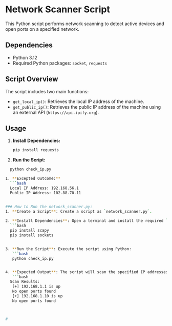 # Network Scanner Script

This Python script performs network scanning to detect active devices and open ports on a specified network.

## Dependencies

- Python 3.12
- Required Python packages: `socket`, `requests`

## Script Overview

The script includes two main functions:
- `get_local_ip()`: Retrieves the local IP address of the machine.
- `get_public_ip()`: Retrieves the public IP address of the machine using an external API (`https://api.ipify.org`).

## Usage

1. **Install Dependencies:**
   ```bash
   pip install requests

2. **Run the Script:**
 ```bash
   python check_ip.py

1. **Excepted Outcome:**
   ```bash
   Local IP Address: 192.168.56.1
   Public IP Address: 102.88.70.11


### How to Run the network_scanner.py:
1. **Create a Script**: Create a script as `network_scanner.py`.
   
2. **Install Dependencies**: Open a terminal and install the required `requests` library using:
   ```bash
   pip install scapy
   pip install sockets


3. **Run the Script**: Execute the script using Python:
    ```bash
    python check_ip.py


4. **Expected Output**: The script will scan the specified IP addresses (`192.168.1.1` and `192.168.1.10`) for open ports and write the results to `scan_results.txt`.
    ```bash
   Scan Results:
    [+] 192.168.1.1 is up
    No open ports found
    [+] 192.168.1.10 is up
    No open ports found



#
